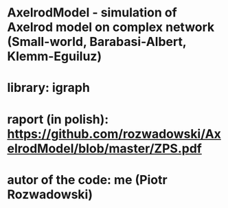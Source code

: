 # AxelrodModel - simulation of Axelrod model on complex network (Small-world, Barabasi-Albert, Klemm-Eguiluz)


# library: igraph
# 
# raport (in polish): https://github.com/rozwadowski/AxelrodModel/blob/master/ZPS.pdf
# autor of the code: me (Piotr Rozwadowski)
